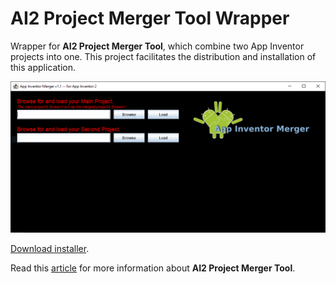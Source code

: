 # AI2 Project Merger Tool Wrapper

Wrapper for **AI2 Project Merger Tool**, which combine two App Inventor projects into one. This project facilitates the distribution and installation of this application.

![](docs/screenshot.png)

[Download installer](https://github.com/fvarrui/AI2MergerTool/releases/download/v1.0.0/AI2MergerTool_1.0.0.exe).

Read this [article](https://appinventor.mit.edu/explore/resources/ai2-project-merger) for more information about **AI2 Project Merger Tool**.

